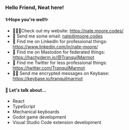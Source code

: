 ### Hello Friend, Neat here!

#### ✨Hope you're well✨

- 👨🏼‍💻Check out my website: https://nate.moore.codes/
- 📮 Send me some email: nate@moore.codes
- 💼 Find me on LinkedIn for professional things: https://www.linkedin.com/in/nate-moore/
- 🐘 Find me on Mastodon for federated things: https://hachyderm.io/@TranquilMarmot
- 🐣 Find me Twitter for less professional things: https://twitter.com/TranquilMarmot
- 🕵️‍♂️ Send me encrypted messages on Keybase: https://keybase.io/tranquilmarmot

#### 💬 Let's talk about...

- React
- TypeScript
- Mechanical keyboards
- Godot game development
- Visual Studio Code extension development

